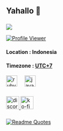 <h2 align="left">Yahallo 👋</h2>

###

<a href="https://github.com/whdzera">
  <img align="center" src="https://github-readme-stats.vercel.app/api/top-langs/?username=whdzera&hide=css,html,scss,shell,dockerfile&title_color=a7cbd5&icon_color=a7cbd5&text_color=ffffff&bg_color=2d3748&count_private=true" />
</a>
<br>

[![Profile Viewer](https://komarev.com/ghpvc/?username=whdzera&style=for-the-badge&color=red)]()

#### Location : Indonesia

#### Timezone : [UTC+7](https://www.timeanddate.com/worldclock/timezone/utc-7)

<div align="left">
  <img src="https://cdn.jsdelivr.net/gh/devicons/devicon/icons/ruby/ruby-original.svg" height="30" alt="ruby logo"  />
  <img width="12" />
  <img src="https://cdn.jsdelivr.net/gh/devicons/devicon/icons/javascript/javascript-original.svg" height="30" alt="javascript logo"  />
  <img width="12" />
</div>

###

<div align="left">
  <a href="https://discord.com/users/whdzera" target="_blank">
    <img src="https://img.shields.io/static/v1?message=Discord&logo=discord&label=&color=7289DA&logoColor=white&labelColor=&style=for-the-badge" height="35" alt="discord logo"  />
  </a>
  <a href="https://ko-fi.com/whdzera" target="_blank">
    <img src="https://img.shields.io/static/v1?message=Ko-fi&logo=ko-fi&label=&color=F16061&logoColor=white&labelColor=&style=for-the-badge" height="35" alt="ko-fi logo"  />
  </a>
</div>

###

[![Readme Quotes](https://quotes-github-readme.vercel.app/api?type=horizontal&theme=dark&backgroundColor=RRGGBBAA)](https://github.com/piyushsuthar/github-readme-quotes)
